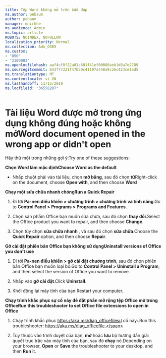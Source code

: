 ```yaml
---
title: Tệp Word không mở trên bấm đúp
ms.author: pebaum
author: pebaum
manager: mnirkhe
ms.audience: Admin
ms.topic: article
ROBOTS: NOINDEX, NOFOLLOW
localization_priority: Normal
ms.collection: Adm_O365
ms.custom:
- "850"
- "2100002"
ms.openlocfilehash: aaf4cf8f22a81c601f41ef00080aeb1d8a7e2789
ms.sourcegitcommit: b43f77221f47b50c41197a448a9c26c423ce1ad5
ms.translationtype: MT
ms.contentlocale: vi-VN
ms.lasthandoff: 11/15/2019
ms.locfileid: "36558207"
---
```

# <a name="word-document-opened-in-the-wrong-app-or-didnt-open"></a><span data-ttu-id="fca66-102">Tài liệu Word được mở trong ứng dụng không đúng hoặc không mở</span><span class="sxs-lookup"><span data-stu-id="fca66-102">Word document opened in the wrong app or didn't open</span></span>

<span data-ttu-id="fca66-103">Hãy thử một trong những gợi ý:</span><span class="sxs-lookup"><span data-stu-id="fca66-103">Try one of these suggestions:</span></span>

<span data-ttu-id="fca66-104">**Chọn Word làm mặc định**</span><span class="sxs-lookup"><span data-stu-id="fca66-104">**Choose Word as the default**</span></span>

- <span data-ttu-id="fca66-105">Nhấp chuột phải vào tài liệu, chọn **mở bằng**, sau đó chọn **từ**</span><span class="sxs-lookup"><span data-stu-id="fca66-105">Right-click on the document, choose **Open with**, and then choose **Word**</span></span>

<span data-ttu-id="fca66-106">**Chạy một sửa chữa nhanh chóng**</span><span class="sxs-lookup"><span data-stu-id="fca66-106">**Run a Quick Repair**</span></span>

1. <span data-ttu-id="fca66-107">Đi tới **Pa-nen điều khiển > chương trình > chương trình và tính năng**.</span><span class="sxs-lookup"><span data-stu-id="fca66-107">Go to **Control Panel > Programs > Programs and Features**.</span></span>

2. <span data-ttu-id="fca66-108">Chọn sản phẩm Office bạn muốn sửa chữa, sau đó chọn **thay đổi**.</span><span class="sxs-lookup"><span data-stu-id="fca66-108">Select the Office product you want to repair, and then choose **Change**.</span></span>

3. <span data-ttu-id="fca66-109">Chọn tùy chọn **sửa chữa nhanh** , và sau đó chọn **sửa chữa**.</span><span class="sxs-lookup"><span data-stu-id="fca66-109">Choose the **Quick Repair** option, and then choose **Repair**.</span></span>

<span data-ttu-id="fca66-110">**Gỡ cài đặt phiên bản Office bạn không sử dụng**</span><span class="sxs-lookup"><span data-stu-id="fca66-110">**Uninstall versions of Office you don't use**</span></span>

1. <span data-ttu-id="fca66-111">Đi tới **Pa-nen điều khiển > gỡ cài đặt chương trình**, sau đó chọn phiên bản Office bạn muốn loại bỏ.</span><span class="sxs-lookup"><span data-stu-id="fca66-111">Go to **Control Panel > Uninstall a Program**, and then select the version of Office you want to remove.</span></span>

2. <span data-ttu-id="fca66-112">Nhấp vào **gỡ cài đặt**.</span><span class="sxs-lookup"><span data-stu-id="fca66-112">Click **Uninstall**.</span></span>

3. <span data-ttu-id="fca66-113">Khởi động lại máy tính của bạn.</span><span class="sxs-lookup"><span data-stu-id="fca66-113">Restart your computer.</span></span>

<span data-ttu-id="fca66-114">**Chạy trình khắc phục sự cố này để đặt phần mở rộng tệp Office mở trong Office**</span><span class="sxs-lookup"><span data-stu-id="fca66-114">**Run this troubleshooter to set Office file extensions to open in Office**</span></span>

1. <span data-ttu-id="fca66-115">Chạy trình khắc phục https://aka.ms/diag_officefilesự cố này:.</span><span class="sxs-lookup"><span data-stu-id="fca66-115">Run this troubleshooter: https://aka.ms/diag_officefile.</span></span>

2. <span data-ttu-id="fca66-116">Tùy thuộc vào trình duyệt của bạn, **mở** hoặc **lưu** bộ hướng dẫn giải quyết trục trặc vào máy tính của bạn, sau đó **chạy** nó.</span><span class="sxs-lookup"><span data-stu-id="fca66-116">Depending on your browser, **Open** or **Save** the troubleshooter to your desktop, and then **Run** it.</span></span>
